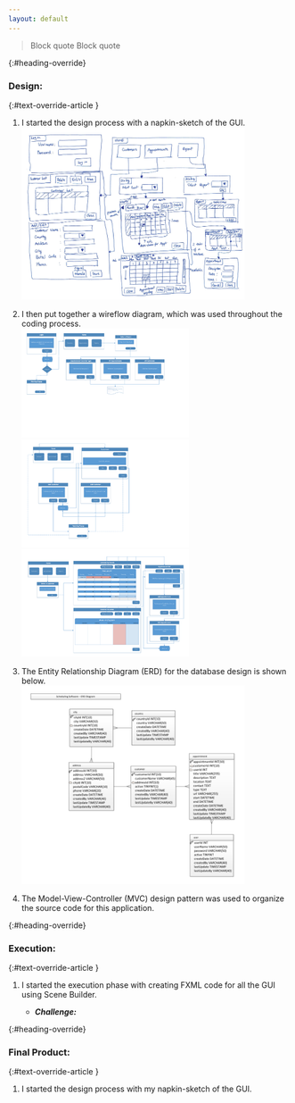 ```yaml
---
layout: default
---
```

> Block quote
> Block quote




{:#heading-override}
### Design:

{:#text-override-article }
1.	I started the design process with a napkin-sketch of the GUI.<br>
<a href="images/design.pdf" target="_blank"><img src="images/design.png" width="400" title="GUI Design" alt="GUI Design"></a>

2. I then put together a wireflow diagram, which was used throughout the coding process.<br>
<a href="images/wireflow.pdf" target="_blank"><img src="images/wireflow_Page_1.png" width="300" title="GUI Design" alt="GUI Design"><img src="images/wireflow_Page_2.png" width="300" title="GUI Design" alt="GUI Design"><img src="images/wireflow_Page_3.png" width="300" title="GUI Design" alt="GUI Design"></a>

3. The Entity Relationship Diagram (ERD) for the database design is shown below.<br>
<a href="images/ERD.png" target="_blank"><img src="images/ERD.png" width="400" title="ERD" alt="ERD"></a>

4. The Model-View-Controller (MVC) design pattern was used to organize the source code for this application.

{:#heading-override}
### Execution:

{:#text-override-article }
1.	I started the execution phase with creating FXML code for all the GUI using Scene Builder.<br>

    * ***Challenge:***


{:#heading-override}
### Final Product:

{:#text-override-article }
1.	I started the design process with my napkin-sketch of the GUI.<br>